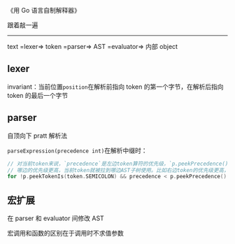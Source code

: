 《用 Go 语言自制解释器》

跟着敲一遍

---

text =lexer=> token =parser=> AST =evaluator=> 内部 object

## lexer

invariant：当前位置`position`在解析前指向 token 的第一个字节，在解析后指向 token 的最后一个字节

## parser

自顶向下 pratt 解析法

`parseExpression(precedence int)`在解析中缀时：

```go
// 对当前token来说，`precedence`是左边token算符的优先级，`p.peekPrecedence()`是右边token算符的优先级。
// 哪边的优先级更高，当前token就被拉到哪边AST子树使用。比如右边token的优先级更高，当前token将作为右边子树的左节点。
for !p.peekTokenIs(token.SEMICOLON) && precedence < p.peekPrecedence() { // 若右边token的优先级更高，就不断继续
```

## 宏扩展

在 parser 和 evaluator 间修改 AST

宏调用和函数的区别在于调用时不求值参数
